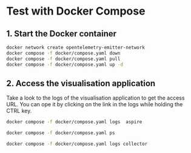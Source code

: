 # Test with Docker Compose

## 1. Start the Docker container

```bash
docker network create opentelemetry-emitter-network
docker compose -f docker/compose.yaml down
docker compose -f docker/compose.yaml pull
docker compose -f docker/compose.yaml up -d
```

## 2. Access the visualisation application

Take a look to the logs of the visualisation application to get the access URL.
You can ope it by clicking on the link in the logs while holding the CTRL key.

```bash
docker compose -f docker/compose.yaml logs  aspire 
```

```bash
docker compose -f docker/compose.yaml ps
```

```bash
docker compose -f docker/compose.yaml logs collector
```
